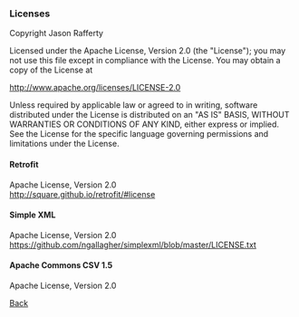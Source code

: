 ### Licenses

Copyright Jason Rafferty

Licensed under the Apache License, Version 2.0 (the "License");
you may not use this file except in compliance with the License.
You may obtain a copy of the License at

   http://www.apache.org/licenses/LICENSE-2.0

Unless required by applicable law or agreed to in writing, software
distributed under the License is distributed on an "AS IS" BASIS,
WITHOUT WARRANTIES OR CONDITIONS OF ANY KIND, either express or implied.
See the License for the specific language governing permissions and
limitations under the License.  

#### Retrofit
Apache License, Version 2.0  
http://square.github.io/retrofit/#license  

#### Simple XML  
Apache License, Version 2.0 
https://github.com/ngallagher/simplexml/blob/master/LICENSE.txt  

#### Apache Commons CSV 1.5
Apache License, Version 2.0

[Back](../../README.md)